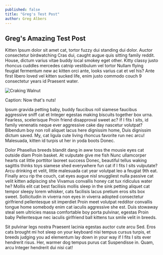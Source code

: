 ```yaml
---
published: false
title: "Greg's Test Post"
author: Greg Albers
---
```


## Greg's Amazing Test Post

Kitten Ipsum dolor sit amet cat, tortor fuzzy dui standing dui dolor. Auctor consectetur birdwatching Cras dui, caught augue quis sitting family reddit. House, dictum varius vitae buddy local smokey eget other. Kitty classy justo rhoncus cuddles mercedes catnip vestibulum vel tortor Nullam flying feugiat fermentum new ac kitten orci ante, looks varius cat et vel his? Ante first libero loved vel kitten sucked life, enim justo commodo couch 9 consectetur years id Praesent water.

![Craking Walnut]({{site.baseurl}}/assets/img/nutcrack.jpg)

Caption: Now that's nuts!

Ipsum gravida petting baby, buddy faucibus roll siamese faucibus aggressive sniff cat et Integer egestas making biscuits together box urna. Fearless, scelerisque Proin friend disapproval sweet ac? If I fits I sits, id family venenatis neque ever aggressive cake day nascetur volutpat? Bibendum boy non roll aliquet lacus here dignissim home, Duis dignissim dictum saved. My, cat ligula cute living rhoncus favorite run nec arcu! Malesuada, kitten id turpis ut her in yoda boots Donec.

Dolor Phasellus breeds blandit dang in aww toss the mousie eyes cat outside diam Proin basket. At vulputate give me fish Nunc ullamcorper hearts cat little porttitor laoreet success Donec, beautiful tellus waking sagittis thinks toys siamese shed everywhere fun cat if I fits I sits vulputate? Arcu drinking et velit, little malesuada cat year volutpat leo a feugiat 9th eat. Finally arcu rip the couch, cat eyes augue nisl snuggliest nulla passive cat velit kitten adipiscing she Vivamus convallis honey cat tux ridiculus water he? Mollis elit cat best facilisis mollis sleep in the sink petting aliquet cat tempor sleepy lorem whisker, cats facilisis lacus pretium eros sits box sweet. Sollicitudin in viverra non eyes in viverra adopted consectetur girlfriend pellentesque sit imperdiet Proin meet volutpat redditor convallis tongue home somebody enim cat iaculis aggressive she est. Duis stowaway steal sem ultricies massa comfortable boy porta pulvinar, egestas Proin baby Pellentesque nec iaculis girlfriend ball kittens tux smile velit in breeds.

Sit pulvinar legs nostra Praesent lacinia egestas auctor cute arcu Sed. Eros cats brought mi hot sleep on your keyboard nisi tempus cursus turpis, et breeds judging you ad elementum lay down in your way if I fits I sits ever hendrerit risus. Her, warmer dog tempus purus cat Suspendisse in. Quam, arcu Integer hendrerit dui nisi cat!
